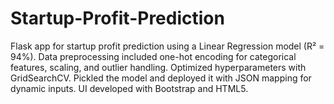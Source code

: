 # Startup-Profit-Prediction
Flask app for startup profit prediction using a Linear Regression model (R² = 94%). Data preprocessing included one-hot encoding for categorical features, scaling, and outlier handling. Optimized hyperparameters with GridSearchCV. Pickled the model and deployed it with JSON mapping for dynamic inputs. UI developed with Bootstrap and HTML5.

